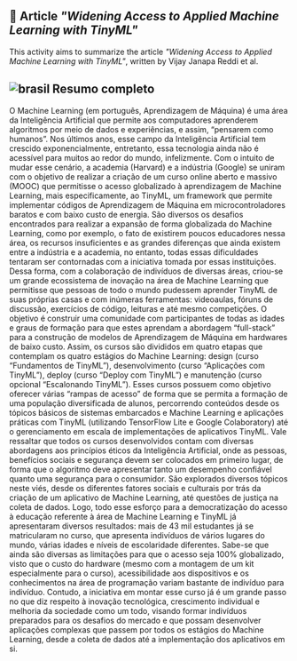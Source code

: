 ## :pencil: Article *"Widening Access to Applied Machine Learning with TinyML"*

This activity aims to summarize the article *"Widening Access to Applied Machine Learning with TinyML"*, written by Vijay Janapa Reddi et al.

## ![brasil](https://upload.wikimedia.org/wikipedia/commons/thumb/0/05/Flag_of_Brazil.svg/22px-Flag_of_Brazil.svg.png) Resumo completo

  O Machine Learning (em português, Aprendizagem de Máquina) é uma área da Inteligência Artificial que permite aos computadores aprenderem algoritmos por meio de dados e experiências, e assim, “pensarem como humanos”. Nos últimos anos, esse campo da Inteligência Artificial tem crescido exponencialmente, entretanto, essa tecnologia ainda não é acessível para muitos ao redor do mundo, infelizmente. 
	Com o intuito de mudar esse cenário, a academia (Harvard) e a indústria (Google) se uniram com o objetivo de realizar a criação de um curso online aberto e massivo (MOOC) que permitisse o acesso globalizado à aprendizagem de Machine Learning, mais especificamente, ao TinyML, um framework que permite implementar códigos de Aprendizagem de Máquina em microcontroladores baratos e com baixo custo de energia. São diversos os desafios encontrados para realizar a expansão de forma globalizada do Machine Learning, como por exemplo, o fato de existirem poucos educadores nessa área, os recursos insuficientes e as grandes diferenças que ainda existem entre a indústria e a academia, no entanto, todas essas dificuldades tentaram ser contornadas com a iniciativa tomada por essas instituições.
	Dessa forma, com a colaboração de indivíduos de diversas áreas, criou-se um grande ecossistema de inovação na área de Machine Learning que permitisse que pessoas de todo o mundo pudessem aprender TinyML de suas próprias casas e com inúmeras ferramentas: videoaulas, fóruns de discussão, exercícios de código, leituras e até mesmo competições. O objetivo é construir uma comunidade com participantes de todas as idades e graus de formação para que estes aprendam a abordagem “full-stack” para a construção de modelos de Aprendizagem de Máquina em hardwares de baixo custo. 
Assim, os cursos são divididos em quatro etapas que contemplam os quatro estágios do Machine Learning: design (curso “Fundamentos de TinyML”), desenvolvimento (curso “Aplicações com TinyML”), deploy (curso “Deploy com TinyML”) e manutenção (curso opcional “Escalonando TinyML”). Esses cursos possuem como objetivo oferecer várias “rampas de acesso” de forma que se permita a formação de uma população diversificada de alunos, percorrendo conteúdos desde os tópicos básicos de sistemas embarcados e Machine Learning e aplicações práticas com TinyML (utilizando TensorFlow Lite e Google Colaboratory) até o gerenciamento em escala de implementações de aplicativos TinyML. 
  Vale ressaltar que todos os cursos desenvolvidos contam com diversas abordagens aos princípios éticos da Inteligência Artificial, onde as pessoas, benefícios sociais e segurança devem ser colocados em primeiro lugar, de forma que o algoritmo deve apresentar tanto um desempenho confiável quanto uma segurança para o consumidor. São explorados diversos tópicos neste viés, desde os diferentes fatores sociais e culturais por trás da criação de um aplicativo de Machine Learning, até questões de justiça na coleta de dados.
  Logo, todo esse esforço para a democratização do acesso à educação referente à área de Machine Learning e TinyML já apresentaram diversos resultados: mais de 43 mil estudantes já se matricularam no curso, que apresenta indivíduos de vários lugares do mundo, várias idades e níveis de escolaridade diferentes. Sabe-se que ainda são diversas as limitações para que o acesso seja 100% globalizado, visto que o custo do hardware (mesmo com a montagem de um kit especialmente para o curso), acessibilidade aos dispositivos e os conhecimentos na área de programação variam bastante de indivíduo para indivíduo. Contudo, a iniciativa em montar esse curso já é um grande passo no que diz respeito à inovação tecnológica, crescimento individual e melhoria da sociedade como um todo, visando formar indivíduos preparados para os desafios do mercado e que possam desenvolver aplicações complexas que passem por todos os estágios do Machine Learning, desde a coleta de dados até a implementação dos aplicativos em si. 

